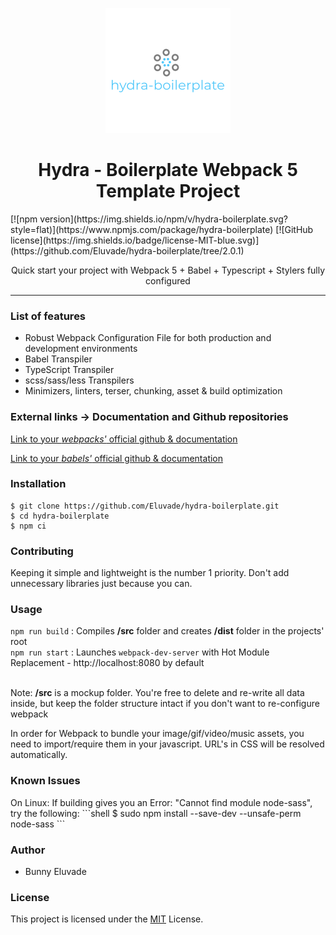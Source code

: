 <p align="center"><img src="./src/assets/logo.png" /></p>

<h1 align="center"> Hydra - Boilerplate Webpack 5 Template Project </h1>
[![npm version](https://img.shields.io/npm/v/hydra-boilerplate.svg?style=flat)](https://www.npmjs.com/package/hydra-boilerplate) [![GitHub license](https://img.shields.io/badge/license-MIT-blue.svg)](https://github.com/Eluvade/hydra-boilerplate/tree/2.0.1)

<p align="center">Quick start your project with Webpack 5 + Babel + Typescript + Stylers fully configured</p>

<hr/>

<h3> List of features </h3>

<ul>
  <li>Robust Webpack Configuration File for both production and development environments</li>
  <li>Babel Transpiler</li>
  <li>TypeScript Transpiler</li>
  <li>scss/sass/less Transpilers</li>
  <li>Minimizers, linters, terser, chunking, asset & build optimization</li>
</ul>

<h3> External links -> Documentation and Github repositories </h3>

<a href="https://github.com/webpack/webpack">Link to your *webpacks'* official github & documentation</a>

<a href="https://github.com/babel/babel">Link to your *babels'* official github & documentation</a>

<h3>Installation </h3>

```shell
$ git clone https://github.com/Eluvade/hydra-boilerplate.git
$ cd hydra-boilerplate
$ npm ci
```
<h3>Contributing</h3>
Keeping it simple and lightweight is the number 1 priority. Don't add unnecessary libraries just because you can.

<h3> Usage </h3>

`npm run build` : Compiles **/src** folder and creates **/dist** folder in the projects' root<br />
`npm run start` : Launches `webpack-dev-server` with Hot Module Replacement - http://localhost:8080 by default<br /><br />

Note: **/src** is a mockup folder. You're free to delete and re-write all data inside, but keep the folder structure intact if you don't want to re-configure webpack

In order for Webpack to bundle your image/gif/video/music assets, you need to import/require them in your javascript. URL's in CSS will be resolved automatically.

<h3> Known Issues </h3>
On Linux: If building gives you an Error: "Cannot find module node-sass", try the following:
```shell
$ sudo npm install --save-dev  --unsafe-perm node-sass
```

<h3>Author</h3>
<ul>
  <li>Bunny Eluvade</li>
</ul>

<h3>License</h3>

This project is licensed under the <a href="./LICENSE">MIT</a> License.
